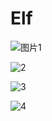 # Elf

![图片1](https://github.com/TreeWhoAmI/Elf/blob/master/app/picture/Screenshot_2019-05-19-21-38-05-451_com.tree.shu.e.JPG)



![2](https://github.com/TreeWhoAmI/Elf/blob/master/app/picture/Screenshot_2019-05-19-21-38-07-854_com.tree.shu.e(1).JPG)



![3](https://github.com/TreeWhoAmI/Elf/blob/master/app/picture/Screenshot_2019-05-19-21-38-10-829_com.tree.shu.e.JPG)



![4](https://github.com/TreeWhoAmI/Elf/blob/master/app/picture/Screenshot_2019-05-19-21-38-14-054_com.tree.shu.e.JPG)
